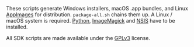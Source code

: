 These scripts generate Windows installers, macOS .app bundles, and Linux [AppImages](https://appimage.org/) for distribution. `package-all.sh` chains them up. A Linux / macOS system is required. [Python](https://www.python.org/), [ImageMagick](https://imagemagick.org/) and [NSIS](https://nsis.sourceforge.io/) have to be installed.

All SDK scripts are made available under the [GPLv3](https://github.com/OpenRA/OpenRA/blob/bleed/COPYING) license.
